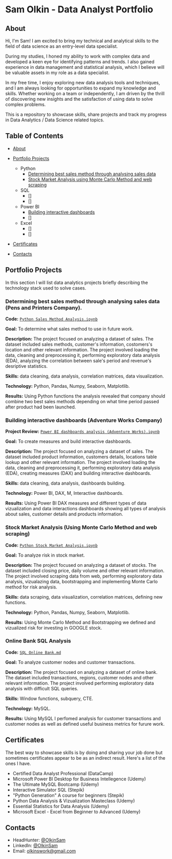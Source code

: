 # Sam Olkin - Data Analyst Portfolio
## About
Hi, I'm Sam!  I am excited to bring my technical and analytical skills to the field of data science as an entry-level data specialist. 

During my studies, I honed my ability to work with complex data and developed a keen eye for identifying patterns and trends. I also gained experience in data management and statistical analysis, which I believe will be valuable assets in my role as a data specialist.

In my free time, I enjoy exploring new data analysis tools and techniques, and I am always looking for opportunities to expand my knowledge and skills. Whether working on a team or independently, I am driven by the thrill of discovering new insights and the satisfaction of using data to solve complex problems.

This is a repository to showcase skills, share projects and track my progress in Data Analytics / Data Science related topics.

## Table of Contents
- [About](https://github.com/OlkinSam/Data-Analyst-Portfolio#about)
- [Portfolio Projects](https://github.com/OlkinSam/Data-Analyst-Portfolio#portfolio-projects)
  - Python
    - [Determining best sales method through analysing sales data](https://github.com/OlkinSam/Data-Analyst-Portfolio#determining-best-sales-method-through-analysing-sales-data-pens-and-printers-company)
    - [Stock Market Analysis using Monte Carlo Method and web scraping](https://github.com/OlkinSam/Data-Analyst-Portfolio#stock-market-analysis-using-monte-carlo-method-and-web-scraping)
  - SQL
    - []
    - []
  - Power BI
    - [Building interactive dashboards](https://github.com/OlkinSam/Data-Analyst-Portfolio#building-interactive-dashboards-adventure-works-company)
    - []
  - Excel
    - []
    - []
 

- [Certificates](https://github.com/OlkinSam/Data-Analyst-Portfolio#certificates)
- [Contacts](https://github.com/OlkinSam/Data-Analyst-Portfolio#contacts)

  
## Portfolio Projects
In this section I will list data analytics projects briefly describing the technology stack used to solve cases.

### Determining best sales method through analysing sales data (Pens and Printers Company). 
**Code:** [`Python Sales Method Analysis.ipynb`](https://github.com/OlkinSam/PortfolioProjects/blob/main/Sales%20Method%20Analysis%20(Pandas%2C%20Seaborn%2C%20Matplotlib).ipynb)

**Goal:** To determine what sales method to use in future work.

**Description:** The project focused on analyzing a dataset of sales. The dataset included sales methods, customer's information, costomers's location and other relevant information. The project involved loading the data, cleaning and preprocessing it, performing exploratory data analysis (EDA), analyzing the correlation between sale's period and revenue's desriptive statistics.

**Skills:** data cleaning, data analysis, correlation matrices, data visualization.

**Technology:** Python, Pandas, Numpy, Seaborn, Matplotlib.

**Results:** Using Python functions the analysis revealed that company should combine two best sales methods depending on what time period passed after product had been launched.

### Building interactive dashboards (Adventure Works Company)
**Project Review:** [`Power BI dashboards analysis (Adventure Works).ipynb`](https://github.com/OlkinSam/PortfolioProjects/blob/main/Power%20BI%20dashboards%20analysis%20(Adventure%20Works).ipynb)

**Goal:** To create measures and build interactive dashboards.

**Description:** The project focused on analyzing a dataset of sales. The dataset included product information, customers details, locations table lookup and other relevant information. The project involved loading the data, cleaning and preprocessing it, performing exploratory data analysis (EDA), creating measures (DAX) and building interactive dashboards.

**Skills:** data cleaning, data analysis, dashboards building.

**Technology:** Power BI, DAX, M, Interactive dashboards.

**Results:** Using Power BI DAX measures and different types of data vizualization and data interactions dashboards showing all types of analysis about sales, customer details and products information.

### Stock Market Analysis (Using Monte Carlo Method and web scraping)
**Code:** [`Python Stock Market Analysis.ipynb`](https://github.com/OlkinSam/PortfolioProjects/blob/main/Stock%20Market%20Analysis%20(Monte%20Carlo%20Method).ipynb)

**Goal:** To analyze risk in stock market.

**Description:** The project focused on analyzing a dataset of stocks. The dataset included closing price, daily volume and other relevant information. The project involved scraping data from web, performing exploratory data analysis, vizualazing data, bootstrapping and implementing Monte Carlo method for risk analysis.

**Skills:** data scraping, data visualization, correlation matrices, defining new functions.

**Technology:** Python, Pandas, Numpy, Seaborn, Matplotlib.

**Results:** Using Monte Carlo Method and Bootstrapping we defined and vizualized risk for investing in GOOGLE stock.

### Online Bank SQL Analysis
**Code:** [`SQL Online Bank.md`](https://github.com/OlkinSam/PortfolioProjects/blob/main/SQL%20Online%20Bank.md)

**Goal:** To analyze customer nodes and customer transactions.

**Description:** The project focused on analyzing a dataset of online bank. The dataset included transactions, regions, customer nodes and other relevant information. The project involved performing exploratory data analysis with difficult SQL queries.

**Skills:** Window functions, subquery, CTE.

**Technology:** MySQL.

**Results:** Using MySQL I perfomed analysis for customer transactions and customer nodes as well as defined useful business metrics for furure work.




## Certificates
The best way to showcase skills is by doing and sharing your job done but sometimes certificates appear to be as an indirect result. Here's a list of the ones I have.
- Certified Data Analyst Professional (DataCamp)
- Microsoft Power BI Desktop for Business Intellegence (Udemy)
- The Ultimate MySQL Bootcamp (Udemy)
- Interactive Simulator SQL (Stepik)
- "Python Generation" A course for beginners (Stepik)
- Python Data Analysis & Vizualization Masteclass (Udemy)
- Essential Statistics for Data Analysis (Udemy)
- Microsoft Excel - Excel from Beginner to Advanced (Udemy)

## Contacts
- HeadHunter: [@OlkinSam](https://hh.ru/resume/f3854019ff0c4705050039ed1f503042494945)
- LinkedIn: [@OlkinSam](https://www.linkedin.com/in/sam-olkin-7baa92288)
- Email: olkinswork@gmail.com
